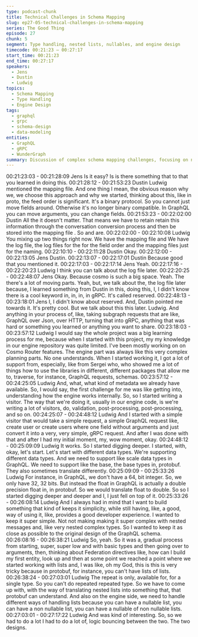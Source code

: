 ```yaml
---
type: podcast-chunk
title: Technical Challenges in Schema Mapping
slug: ep27-05-technical-challenges-in-schema-mapping
series: The Good Thing
episode: 27
chunk: 5
segment: Type handling, nested lists, nullables, and engine design
timecode: 00:21:23 – 00:27:17
start_time: 00:21:23
end_time: 00:27:17
speakers:
  - Jens
  - Dustin
  - Ludwig
topics:
  - Schema Mapping
  - Type Handling
  - Engine Design
tags:
  - graphql
  - grpc
  - schema-design
  - data-modeling
entities:
  - GraphQL
  - gRPC
  - WunderGraph
summary: Discussion of complex schema mapping challenges, focusing on nested lists, nullable field design, and underlying engine implementation details.
---
```

00:21:23:03 - 00:21:28:09
Jens
Is it easy? Is is there something that to that you learned in doing this.
00:21:28:12 - 00:21:53:23
Dustin
Ludwig mentioned the mapping file. And one thing I mean, the obvious reason why we, we
choose this approach and why we started, thinking about this, like in proto, the feed order is
significant. It's a binary protocol. So you cannot just move fields around. Otherwise it's no longer
binary compatible. In GraphQL you can move arguments, you can change fields.
00:21:53:23 - 00:22:02:00
Dustin
All the it doesn't matter. That means we have to retain retain this information through the
conversation conversion process and then be stored into the mapping file . So and are.
00:22:02:00 - 00:22:10:08
Ludwig
You mixing up two things right now. We have the mapping file and We have the log file, the log
files for the for the field order and the mapping files just for the naming.
00:22:10:10 - 00:22:11:28
Dustin
Okay.
00:22:12:00 - 00:22:13:05
Jens
Dustin.
00:22:13:07 - 00:22:17:01
Dustin
Because good that you mentioned it.
00:22:17:03 - 00:22:17:14
Jens
Yeah.
00:22:17:16 - 00:22:20:23
Ludwig
I think you can talk about the log file later.
00:22:20:25 - 00:22:48:07
Jens
Okay. Because cosmo is such a big space. Yeah. The there's a lot of moving parts. Yeah, but,
we talk about the, the log file later because, I learned something from Dustin in this, doing this, I,
I didn't know there is a cool keyword in, in, in, in gRPC. It's called reserved.
00:22:48:13 - 00:23:18:01
Jens
I, I didn't know about reserved. And, Dustin pointed me towards it. It's pretty cool. But we talk
about this this later. Ludwig. And anything in your process of, like, taking subgraph requests that
are like, GraphQL over Json, over HTTP, turning that into gRPC, anything that was hard or
something you learned or anything you want to share.
00:23:18:03 - 00:23:57:12
Ludwig
I would say the whole project was a big learning process for me, because when I started with
this project, my my knowledge in our engine repository was quite limited. I've been mostly
working on on Cosmo Router features. The engine part was always like this very complex
planning parts. No one understands. When I started working it, I got a lot of support from,
especially, like from Sergei who, who showed me a lot of things how to use the libraries in
different, different packages that allow me to, traverse, for instance, GraphQL requests,
schemas.
00:23:57:12 - 00:24:25:05
Ludwig
And, what, what kind of metadata we already have available. So, I would say, the first challenge
for me was like getting into, understanding how the engine works internally. So, so I started
writing a visitor. The way that we're doing it, usually in our engine code, is we're writing a lot of
visitors, do, validation, post-processing, post-processing, and so on.
00:24:25:07 - 00:24:48:12
Ludwig
And I started with a simple visitor that would take a simple request, a simple GraphQL request
like, create user or create users where one field without arguments and just convert it into a
very, very simple, gRPC request. And after I was done with that and after I had my initial
moment, my, wow moment, okay.
00:24:48:12 - 00:25:09:09
Ludwig
It works. So I started digging deeper. I started, with, okay, let's start. Let's start with different
data types. We're supporting different data types. And we need to support like scale data types
in GraphQL. We need to support like the base, the base types in, protobuf. They also
sometimes translate differently.
00:25:09:09 - 00:25:33:26
Ludwig
For instance, in GraphQL, we don't have a 64, bit integer. So, we only have 32, 32 bits. But
instead the float in GraphQL is actually a double precision float in, in protobuf. So we would
translate float to double. So so I started digging deeper and deeper and I, I just fell on top of it.
00:25:33:26 - 00:26:08:14
Ludwig
And I always had in mind that I want to build something that kind of keeps it simplicity, while still
having, like, a good, way of using it, like, provides a good developer experience. I wanted to
keep it super simple. Not not making making it super complex with nested messages and, like
very nested complex types. So I wanted to keep it as close as possible to the original design of
the GraphQL schema.
00:26:08:16 - 00:26:38:21
Ludwig
So, yeah. So it was a, gradual process from starting, super, super low and with basic types and
then going over to arguments, then, thinking about Federation directives like, how can I build my
first entity, look up and then at some point we reached a point where we started working with
lists and, I was like, oh my God, this is this is very tricky because in protobuf, for instance, you
can't have lists of lists.
00:26:38:24 - 00:27:03:01
Ludwig
The repeat is only, available for, for a single type. So you can't do repeated repeated type. So
we have to come up with, with the way of translating nested lists into something that, that
protobuf can understand. And also on the engine side, we need to handle different ways of
handling lists because you can have a nullable list, you can have a non nullable list, you can
have a nullable of non nullable lists.
00:27:03:01 - 00:27:17:22
Ludwig
And was kind of interesting. So, so we had to do a lot I had to do a lot of, logic bouncing
between the two. The two designs.
